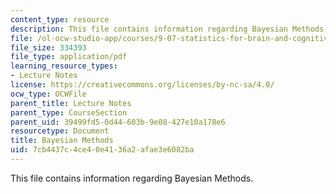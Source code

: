 ```yaml
---
content_type: resource
description: This file contains information regarding Bayesian Methods.
file: /ol-ocw-studio-app/courses/9-07-statistics-for-brain-and-cognitive-science-fall-2016/7cb4437c4ce40e4136a2afae3e6082ba_MIT9_07F16_lec10.1.pdf
file_size: 334393
file_type: application/pdf
learning_resource_types:
- Lecture Notes
license: https://creativecommons.org/licenses/by-nc-sa/4.0/
ocw_type: OCWFile
parent_title: Lecture Notes
parent_type: CourseSection
parent_uid: 39499fd5-0d44-603b-9e08-427e10a178e6
resourcetype: Document
title: Bayesian Methods
uid: 7cb4437c-4ce4-0e41-36a2-afae3e6082ba
---
```

This file contains information regarding Bayesian Methods.